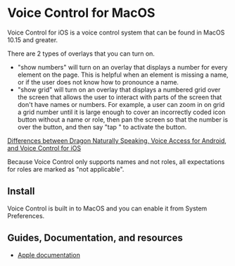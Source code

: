 # Voice Control for MacOS

Voice Control for iOS is a voice control system that can be found in MacOS 10.15 and greater.

There are 2 types of overlays that you can turn on.

* "show numbers" will turn on an overlay that displays a number for every element on the page. This is helpful when an element is missing a name, or if the user does not know how to pronounce a name.
* "show grid" will turn on an overlay that displays a numbered grid over the screen that allows the user to interact with parts of the screen that don't have names or numbers. For example, a user can zoom in on grid a grid number until it is large enough to cover an incorrectly coded icon button without a name or role, then pan the screen so that the number is over the button, and then say "tap <number>" to activate the button.

[Differences between Dragon Naturally Speaking, Voice Access for Android, and Voice Control for iOS](/learn/vc_differences)

Because Voice Control only supports names and not roles, all expectations for roles are marked as "not applicable".

## Install

Voice Control is built in to MacOS and you can enable it from System Preferences.

## Guides, Documentation, and resources

* [Apple documentation](https://support.apple.com/en-us/HT210539)
